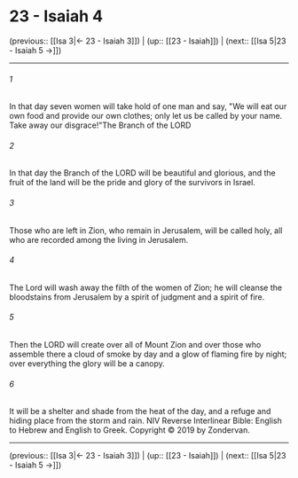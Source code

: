 # 23 - Isaiah 4

(previous:: [[Isa 3|← 23 - Isaiah 3]]) | (up:: [[23 - Isaiah]]) | (next:: [[Isa 5|23 - Isaiah 5 →]])

***


###### 1 
In that day seven women will take hold of one man and say, "We will eat our own food and provide our own clothes; only let us be called by your name. Take away our disgrace!"The Branch of the LORD 

###### 2 
In that day the Branch of the LORD will be beautiful and glorious, and the fruit of the land will be the pride and glory of the survivors in Israel. 

###### 3 
Those who are left in Zion, who remain in Jerusalem, will be called holy, all who are recorded among the living in Jerusalem. 

###### 4 
The Lord will wash away the filth of the women of Zion; he will cleanse the bloodstains from Jerusalem by a spirit of judgment and a spirit of fire. 

###### 5 
Then the LORD will create over all of Mount Zion and over those who assemble there a cloud of smoke by day and a glow of flaming fire by night; over everything the glory will be a canopy. 

###### 6 
It will be a shelter and shade from the heat of the day, and a refuge and hiding place from the storm and rain. NIV Reverse Interlinear Bible: English to Hebrew and English to Greek. Copyright © 2019 by Zondervan.

***

(previous:: [[Isa 3|← 23 - Isaiah 3]]) | (up:: [[23 - Isaiah]]) | (next:: [[Isa 5|23 - Isaiah 5 →]])
